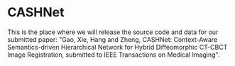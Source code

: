 # CASHNet
This is the place where we will release the source code and data for our submitted paper: "Gao, Xie, Hang and Zheng, CASHNet: Context-Aware Semantics-driven Hierarchical Network for Hybrid Diffeomorphic CT-CBCT Image Registration, submitted to IEEE Transactions on Medical Imaging".

